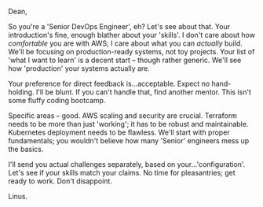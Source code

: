 Dean,

So you're a 'Senior DevOps Engineer', eh?  Let's see about that.  Your introduction's fine, enough blather about your 'skills'.  I don't care about how *comfortable* you are with AWS; I care about what you can *actually* build.  We'll be focusing on production-ready systems, not toy projects.  Your list of 'what I want to learn' is a decent start – though rather generic.  We'll see how 'production' your systems actually are.

Your preference for direct feedback is…acceptable.  Expect no hand-holding.  I'll be blunt.  If you can't handle that, find another mentor.  This isn't some fluffy coding bootcamp.

Specific areas – good.  AWS scaling and security are crucial.  Terraform needs to be more than just 'working'; it has to be robust and maintainable.  Kubernetes deployment needs to be flawless.  We'll start with proper fundamentals; you wouldn't believe how many 'Senior' engineers mess up the basics.

I'll send you actual challenges separately, based on your…'configuration'. Let's see if your skills match your claims.  No time for pleasantries; get ready to work.  Don't disappoint.

Linus.